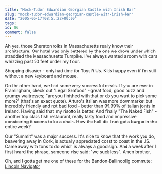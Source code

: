 ```yaml
---
title: "Mock-Tudor Edwardian Georgian Castle with Irish Bar"
slug: "mock-tudor-edwardian-georgian-castle-with-irish-bar"
date: "2005-05-17T08:51:22+00:00"
tags:
id: 86
comment: false
---
```


<div style="clear:both;"></div>Ah yes, those Sheraton folks in Massachusetts really know their architecture. Our hotel was only bettered by the one we drove under which straddled the Massachusetts Turnpike. I've always wanted a room with cars whizzing past 20 feet under my floor.

Shopping disaster - only had time for Toys R Us. Kids happy even if I'm still without a new keyboard and mouse. 

On the other hand, we had some very successful meals. If you are ever in Framingham, check out "Legal Seafood" - great food, good buzz and grumpy waitresses; "are you finished with that or do you want to pick some more?" (that's an exact quote). Arturo's Italian was more downmarket but incredibly friendly and not bad food - better than 99.99% of Italian joints in Ireland. Having said that, my risotto is better. And finally "The Naked Fish" - another top class fish restaurant, really tasty food and impressive considering it seems to be a chain. How the hell did I not get a burger in the entire week?

Our "Summit" was a major success. It's nice to know that the work you do, beavering away in Cork, is actually appreciated coast to coast in the US. Came away with tons to do which is always a good sign. And a week after I first heard the phrase, someone else said: "we suck less". Amen brother.

Oh, and I gotta get me one of these for the Bandon-Ballincollig commute: [Lincoln Navigator](http://www.lincoln.com/vehicles/navigator/exterior/default.asp?flash=0&feature=v210)

<div style="clear:both; padding-bottom: 0.25em;"></div>
